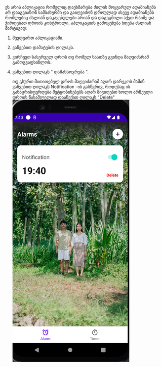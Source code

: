 ეს არის აპლიკაცია რომელიც დაეხმარება ძილის მოყვარულ ადამიანებს არ დააგვიანონ სამსახურში და გაიღვიძონ დროულად ასევე ადამიანებს რომლებიც ძალიან დაკავებულები არიან და დაგეგმილი აქვთ რაიმე და ჭირდებათ დროის კონტროლი.
აპლიკაციის გამოყენება ხდება ძალიან მარტივად:
1) შევდვართ აპლიკაციაში.
2) ვაწვებით დამატების ღილაკს.
3) ვირჩევთ სასურველ დროს თუ რომელ საათზე გვინდა მაღვიძარამ გამოგვაფხიზლოს.
4) ვაწვებით ღილაკს " დამახსოვრება ".

    თუ გსურთ მითითებულ დროს მაღვიძარამ აღარ დარეკოს მაშინ ვაწვებით ღილაკს Notification -ის გასწვრივ, როდესაც ის განაცრისფერდება შეტყობინებებს აღარ მივიღებთ
    ხოლო არჩეული დროის წასაშლელად დააწექით ღილაკს "Delete"
![img.png](img.png)